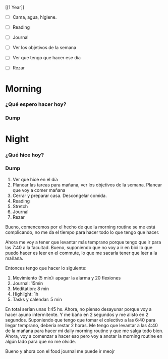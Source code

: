[[1 Year]]

+ [ ] Cama, agua, higiene.
+ [ ]  Reading
+ [ ] Journal
+ [ ] Ver los objetivos de la semana
+ [ ] Ver que tengo que hacer ese día
+ [ ]  Rezar




# Morning 

### ¿Qué espero hacer hoy?



### Dump






# Night 
### ¿Qué hice hoy?






### Dump






 


1.  Ver que hice en el día
2.  Planear las tareas para mañana, ver los objetivos de la semana. Planear que voy a comer mañana
3.  Cerrar y preparar casa. Descongelar comida.
4.  Reading
5.  Stretch
6.  Journal
7.  Rezar



Bueno, comencemos por el hecho de que la morning routine se me está complicando, no me da el tiempo para hacer todo lo que tengo que hacer. 

Ahora me voy a tener que levantar más temprano porque tengo que ir para las 7:40 a la facultad. Bueno, suponiendo que no voy a ir en bici lo que puedo hacer es leer en el commute, lo que me sacaría tener que leer a la mañana. 

Entonces tengo que hacer lo siguiente:
1. Movimiento (5 min): apagar la alarma y 20 flexiones
2. Journal: 15min 
3. Meditation: 8 min
4. Highlight: 1h
5. Tasks y calendar: 5 min

En total serían unas 1:45 hs. Ahora, no pienso desayunar porque voy a hacer ayuno intermitente. Y me baño en 2 segundos y me alisto en 2 segundos. Suponiendo que tengo que tomar el colectivo a las 6:40 para llegar temprano, debería restar 2 horas. Me tengo que levantar a las 4:40 de la mañana para hacer mi daily morning routine y que me salga todo bien. Ahora, voy a comenzar a hacer eso pero voy a anotar la morning routine en algún lado para que no me olvide. 


Bueno y ahora con el food journal me puede ir meojr 